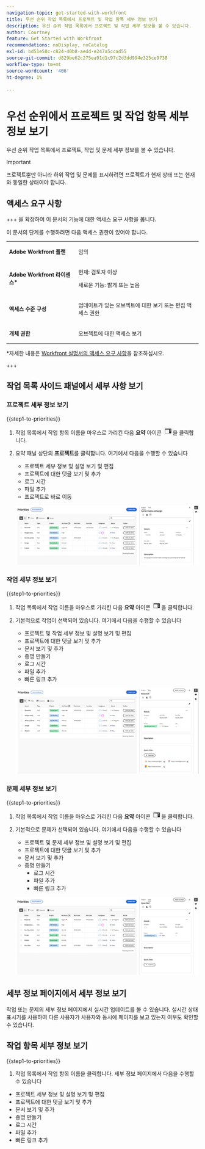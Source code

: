 ```yaml
---
navigation-topic: get-started-with-workfront
title: 우선 순위 작업 목록에서 프로젝트 및 작업 항목 세부 정보 보기
description: 우선 순위 작업 목록에서 프로젝트 및 작업 세부 정보를 볼 수 있습니다.
author: Courtney
feature: Get Started with Workfront
recommendations: noDisplay, noCatalog
exl-id: bd51e58c-c824-40b8-aedd-e247a5ccad55
source-git-commit: d829be62c275ea91d1c97c2d3dd994e325ce9738
workflow-type: tm+mt
source-wordcount: '406'
ht-degree: 1%

---
```


# 우선 순위에서 프로젝트 및 작업 항목 세부 정보 보기

우선 순위 작업 목록에서 프로젝트, 작업 및 문제 세부 정보를 볼 수 있습니다.

>[!IMPORTANT]
>
>프로젝트뿐만 아니라 하위 작업 및 문제를 표시하려면 프로젝트가 현재 상태 또는 현재와 동일한 상태여야 합니다.


## 액세스 요구 사항

+++ 을 확장하여 이 문서의 기능에 대한 액세스 요구 사항을 봅니다.

이 문서의 단계를 수행하려면 다음 액세스 권한이 있어야 합니다.

<table style="table-layout:auto"> 
 <col> 
 </col> 
 <col> 
 </col> 
 <tbody> 
  <tr> 
   <td role="rowheader"><strong>Adobe Workfront 플랜</strong></td> 
   <td> <p>임의</p> </td> 
  </tr> 
  <tr> 
   <td role="rowheader"><strong>Adobe Workfront 라이센스*</strong></td> 
   <td> 
   <p>현재: 검토자 이상</p>
   <p>새로운 기능: 밝게 또는 높음</p> 
   </td> 
  </tr> 
  <tr> 
   <td role="rowheader"><strong>액세스 수준 구성</strong></td> 
   <td> <p>업데이트가 있는 오브젝트에 대한 보기 또는 편집 액세스 권한</p></td> 
  </tr> 
  <tr> 
   <td role="rowheader"><strong>개체 권한</strong></td> 
   <td> <p>오브젝트에 대한 액세스 보기</p></td> 
  </tr> 
 </tbody> 
</table>

*자세한 내용은 [Workfront 설명서의 액세스 요구 사항](/help/quicksilver/administration-and-setup/add-users/access-levels-and-object-permissions/access-level-requirements-in-documentation.md)을 참조하십시오.

+++

## 작업 목록 사이드 패널에서 세부 사항 보기

### 프로젝트 세부 정보 보기

{{step1-to-priorities}}

1. 작업 목록에서 작업 항목 이름을 마우스로 가리킨 다음 **요약** 아이콘 ![요약 열기 아이콘](assets/summary-icon.png)을 클릭합니다.
1. 요약 패널 상단의 **프로젝트**&#x200B;를 클릭합니다. 여기에서 다음을 수행할 수 있습니다
   * 프로젝트 세부 정보 및 설명 보기 및 편집
   * 프로젝트에 대한 댓글 보기 및 추가
   * 로그 시간
   * 파일 추가
   * <span class="preview">프로젝트로 바로 이동</span>

   ![프로젝트 세부 정보](assets/project-details-new.png)

### 작업 세부 정보 보기

{{step1-to-priorities}}

1. 작업 목록에서 작업 이름을 마우스로 가리킨 다음 **요약** 아이콘 ![요약 열기 아이콘](assets/summary-icon.png)을 클릭합니다.
1. 기본적으로 작업이 선택되어 있습니다. 여기에서 다음을 수행할 수 있습니다
   * 프로젝트 및 작업 세부 정보 및 설명 보기 및 편집
   * 프로젝트에 대한 댓글 보기 및 추가
   * 문서 보기 및 추가
   * 증명 만들기
   * 로그 시간
   * 파일 추가
   * 빠른 링크 추가


   ![작업 세부 정보](assets/task-details-new.png)

### 문제 세부 정보 보기

{{step1-to-priorities}}

1. 작업 목록에서 작업 이름을 마우스로 가리킨 다음 **요약** 아이콘 ![요약 열기 아이콘](assets/summary-icon.png)을 클릭합니다.

1. 기본적으로 문제가 선택되어 있습니다. 여기에서 다음을 수행할 수 있습니다
   * 프로젝트 및 문제 세부 정보 및 설명 보기 및 편집
   * 프로젝트에 대한 댓글 보기 및 추가
   * 문서 보기 및 추가
   * 증명 만들기
      * 로그 시간
      * 파일 추가
      * 빠른 링크 추가

   ![문제 세부 정보](assets/issue-details.png)

## 세부 정보 페이지에서 세부 정보 보기

작업 또는 문제의 세부 정보 페이지에서 실시간 업데이트를 볼 수 있습니다. 실시간 상태 표시기를 사용하여 다른 사용자가 사용자와 동시에 페이지를 보고 있는지 여부도 확인할 수 있습니다.

## 작업 항목 세부 정보 보기

{{step1-to-priorities}}

1. 작업 목록에서 작업 항목 이름을 클릭합니다. 세부 정보 페이지에서 다음을 수행할 수 있습니다

* 프로젝트 세부 정보 및 설명 보기 및 편집
* 프로젝트에 대한 댓글 보기 및 추가
* 문서 보기 및 추가
* 증명 만들기
* 로그 시간
* 파일 추가
* 빠른 링크 추가

<!-- screenshot for prod-->